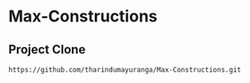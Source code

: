 # Max-Constructions

## Project Clone
```
https://github.com/tharindumayuranga/Max-Constructions.git
```
